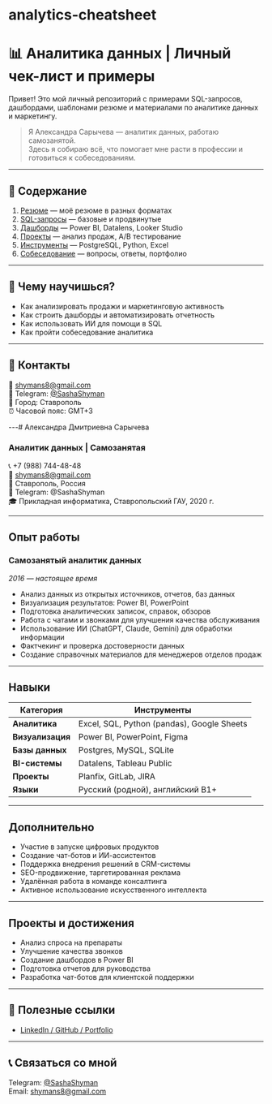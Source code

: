 # analytics-cheatsheet
# 📊 Аналитика данных | Личный чек-лист и примеры

Привет! Это мой личный репозиторий с примерами SQL-запросов, дашбордами, шаблонами резюме и материалами по аналитике данных и маркетингу.

> Я Александра Сарычева — аналитик данных, работаю самозанятой.  
> Здесь я собираю всё, что помогает мне расти в профессии и готовиться к собеседованиям.

---

## 📁 Содержание

1. [Резюме](resume/) — моё резюме в разных форматах
2. [SQL-запросы](sql-queries/) — базовые и продвинутые
3. [Дашборды](dashboards/) — Power BI, Datalens, Looker Studio
4. [Проекты](projects/) — анализ продаж, A/B тестирование
5. [Инструменты](tools/) — PostgreSQL, Python, Excel
6. [Собеседование](career/) — вопросы, ответы, портфолио

---

## 🎯 Чему научишься?

- Как анализировать продажи и маркетинговую активность
- Как строить дашборды и автоматизировать отчетность
- Как использовать ИИ для помощи в SQL
- Как пройти собеседование аналитика

---

## 💬 Контакты

📧 [shymans8@gmail.com](mailto:shymans8@gmail.com)  
📱 Telegram: [@SashaShyman](https://t.me/SashaShyman)  
📍 Город: Ставрополь  
⏰ Часовой пояс: GMT+3  

---# Александра Дмитриевна Сарычева  
### Аналитик данных | Самозанятая

📞 +7 (988) 744-48-48  
📧 shymans8@gmail.com  
📍 Ставрополь, Россия  
💬 Telegram: @SashaShyman  
🎓 Прикладная информатика, Ставропольский ГАУ, 2020 г.

---

## Опыт работы

### Самозанятый аналитик данных  
*2016 — настоящее время*

- Анализ данных из открытых источников, отчетов, баз данных  
- Визуализация результатов: Power BI, PowerPoint  
- Подготовка аналитических записок, справок, обзоров  
- Работа с чатами и звонками для улучшения качества обслуживания  
- Использование ИИ (ChatGPT, Claude, Gemini) для обработки информации  
- Фактчекинг и проверка достоверности данных  
- Создание справочных материалов для менеджеров отделов продаж

---

## Навыки

| Категория         | Инструменты |
|------------------|------------|
| **Аналитика**     | Excel, SQL, Python (pandas), Google Sheets |
| **Визуализация**  | Power BI, PowerPoint, Figma |
| **Базы данных**  | Postgres, MySQL, SQLite |
| **BI-системы**    | Datalens, Tableau Public |
| **Проекты**       | Planfix, GitLab, JIRA |
| **Языки**        | Русский (родной), английский B1+

---


## Дополнительно

- Участие в запуске цифровых продуктов  
- Создание чат-ботов и ИИ-ассистентов  
- Поддержка внедрения решений в CRM-системы  
- SEO-продвижение, таргетированная реклама  
- Удалённая работа в команде консалтинга  
- Активное использование искусственного интеллекта

---

## Проекты и достижения

- Анализ спроса на препараты  
- Улучшение качества звонков  
- Создание дашбордов в Power BI  
- Подготовка отчетов для руководства  
- Разработка чат-ботов для клиентской поддержки

---

## 🔗 Полезные ссылки

- [LinkedIn / GitHub / Portfolio]()

---

## 📞 Связаться со мной

Telegram: [@SashaShyman](https://t.me/SashaShyman)  
Email: [shymans8@gmail.com](mailto:shymans8@gmail.com)
